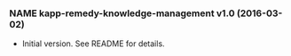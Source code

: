 ### NAME kapp-remedy-knowledge-management v1.0 (2016-03-02)
* Initial version.  See README for details.

